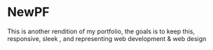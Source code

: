 # NewPF
This is another rendition of my portfolio, the goals is to keep this, responsive, sleek , and representing web development &amp; web design 
